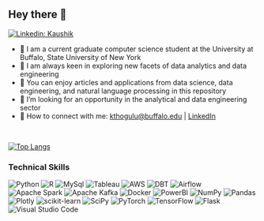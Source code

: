 <!-- ![banner](https://user-images.githubusercontent.com/29784113/161899740-b98b5792-3270-4869-9dd5-8e968ecf3fe4.png) -->
<!-- <br> -->
## Hey there 👋 
[![Linkedin: Kaushik](https://img.shields.io/badge/-Kaushik%20Kumar-blue?style=flat-square&logo=Linkedin&logoColor=white&link=https://www.linkedin.com/in/kaushikkumartrs/)](https://www.linkedin.com/in/kaushikkumartrs/)

- 🔭 I am a current graduate computer science student at the University at Buffalo, State University of New York
- 🌱 I am always keen in exploring new facets of data analytics and data engineering
- 👯 You can enjoy articles and applications from data science, data engineering, and natural language processing in this repository
- 🤔 I’m looking for an opportunity in the analytical and data engineering sector
- 🤝 How to connect with me: kthogulu@buffalo.edu | [LinkedIn](https://linkedin.com/in/kaushikkumartrs)

<br>

[![Top Langs](https://github-readme-stats.vercel.app/api/top-langs/?username=trs-kaushik&layout=compact&theme=dark&hide_border=True)](https://github.com/trs-kaushik)

### Technical Skills

![Python](https://img.shields.io/badge/python-3670A0?style=for-the-badge&logo=python&logoColor=ffdd54)
![R](https://img.shields.io/badge/R-FFFFFF.svg?style=for-the-badge&logo=R&logoColor=blue)
![MySql](https://img.shields.io/badge/MySQL-005C84?style=for-the-badge&logo=mysql&logoColor=white)
![Tableau](https://img.shields.io/badge/Tableau-E97627?style=for-the-badge&logo=Tableau&logoColor=white)
![AWS](https://img.shields.io/badge/AWS-323330.svg?style=for-the-badge&logo=Amazon-AWS&logoColor=orange)
![DBT](https://img.shields.io/badge/DBT-%233F4F75.svg?style=for-the-badge&logo=dbt&logoColor=orange)
![Airflow](https://img.shields.io/badge/Airflow-3670A0.svg?style=for-the-badge&logo=Apache-Airflow&logoColor=white)
![Apache Spark](https://img.shields.io/badge/Spark-FFFFFF.svg?style=for-the-badge&logo=Apache-Spark&logoColor=orange)
![Apache Kafka](https://img.shields.io/badge/Kafka-005C84.svg?style=for-the-badge&logo=Apache-Kafka&logoColor=black)
![Docker](https://img.shields.io/badge/Docker-323330.svg?style=for-the-badge&logo=docker&logoColor=blue)
![PowerBI](https://img.shields.io/badge/PowerBI-F2C811?style=for-the-badge&logo=Power%20BI&logoColor=white)
![NumPy](https://img.shields.io/badge/numpy-%23013243.svg?style=for-the-badge&logo=numpy&logoColor=white)
![Pandas](https://img.shields.io/badge/pandas-%23150458.svg?style=for-the-badge&logo=pandas&logoColor=white)
![Plotly](https://img.shields.io/badge/Plotly-%233F4F75.svg?style=for-the-badge&logo=plotly&logoColor=white)
![scikit-learn](https://img.shields.io/badge/scikit--learn-%23F7931E.svg?style=for-the-badge&logo=scikit-learn&logoColor=white)
![SciPy](https://img.shields.io/badge/SciPy-%230C55A5.svg?style=for-the-badge&logo=scipy&logoColor=%white)
![PyTorch](https://img.shields.io/badge/PyTorch-%23EE4C2C.svg?style=for-the-badge&logo=PyTorch&logoColor=white)
![TensorFlow](https://img.shields.io/badge/TensorFlow-%23FF6F00.svg?style=for-the-badge&logo=TensorFlow&logoColor=white)
![Flask](https://img.shields.io/badge/Flask-FFFFFF.svg?style=for-the-badge&logo=Flask&logoColor=black)
![Visual Studio Code](https://img.shields.io/badge/Visual%20Studio%20Code-0078d7.svg?style=for-the-badge&logo=visual-studio-code&logoColor=white)


